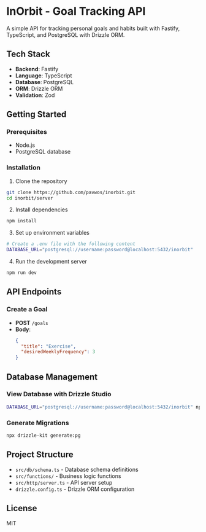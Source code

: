 # InOrbit - Goal Tracking API

A simple API for tracking personal goals and habits built with Fastify, TypeScript, and PostgreSQL with Drizzle ORM.

## Tech Stack

- **Backend**: Fastify
- **Language**: TypeScript
- **Database**: PostgreSQL
- **ORM**: Drizzle ORM
- **Validation**: Zod

## Getting Started

### Prerequisites

- Node.js
- PostgreSQL database

### Installation

1. Clone the repository
```bash
git clone https://github.com/pavwos/inorbit.git
cd inorbit/server
```

2. Install dependencies
```bash
npm install
```

3. Set up environment variables
```bash
# Create a .env file with the following content
DATABASE_URL="postgresql://username:password@localhost:5432/inorbit"
```

4. Run the development server
```bash
npm run dev
```

## API Endpoints

### Create a Goal
- **POST** `/goals`
- **Body**:
  ```json
  {
    "title": "Exercise",
    "desiredWeeklyFrequency": 3
  }
  ```

## Database Management

### View Database with Drizzle Studio
```bash
DATABASE_URL="postgresql://username:password@localhost:5432/inorbit" npx drizzle-kit studio
```

### Generate Migrations
```bash
npx drizzle-kit generate:pg
```

## Project Structure

- `src/db/schema.ts` - Database schema definitions
- `src/functions/` - Business logic functions
- `src/http/server.ts` - API server setup
- `drizzle.config.ts` - Drizzle ORM configuration

## License

MIT
